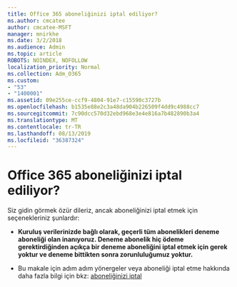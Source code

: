 ```yaml
---
title: Office 365 aboneliğinizi iptal ediliyor?
ms.author: cmcatee
author: cmcatee-MSFT
manager: mnirkhe
ms.date: 3/2/2018
ms.audience: Admin
ms.topic: article
ROBOTS: NOINDEX, NOFOLLOW
localization_priority: Normal
ms.collection: Adm_O365
ms.custom:
- "53"
- "1400001"
ms.assetid: 09e255ce-ccf9-4804-91e7-c15590c3727b
ms.openlocfilehash: b1535e88e2c3a48da904b226509f4dd9c4988cc7
ms.sourcegitcommit: 7c90dcc570d32ebd968e3e4e816a7b482890b3a4
ms.translationtype: MT
ms.contentlocale: tr-TR
ms.lasthandoff: 08/13/2019
ms.locfileid: "36387324"
---
```

# <a name="canceling-your-office-365-subscription"></a>Office 365 aboneliğinizi iptal ediliyor?

Siz gidin görmek özür dileriz, ancak aboneliğinizi iptal etmek için seçenekleriniz şunlardır:
  
- **Kuruluş verilerinizde bağlı olarak, geçerli tüm abonelikleri deneme aboneliği olan inanıyoruz. Deneme abonelik hiç ödeme gerektirdiğinden açıkça bir deneme aboneliğini iptal etmek için gerek yoktur ve deneme bittikten sonra zorunluluğumuz yoktur.**

- Bu makale için adım adım yönergeler veya aboneliği iptal etme hakkında daha fazla bilgi için bkz: [aboneliğinizi iptal](https://docs.microsoft.com/en-us/office365/admin/subscriptions-and-billing/cancel-your-subscription)